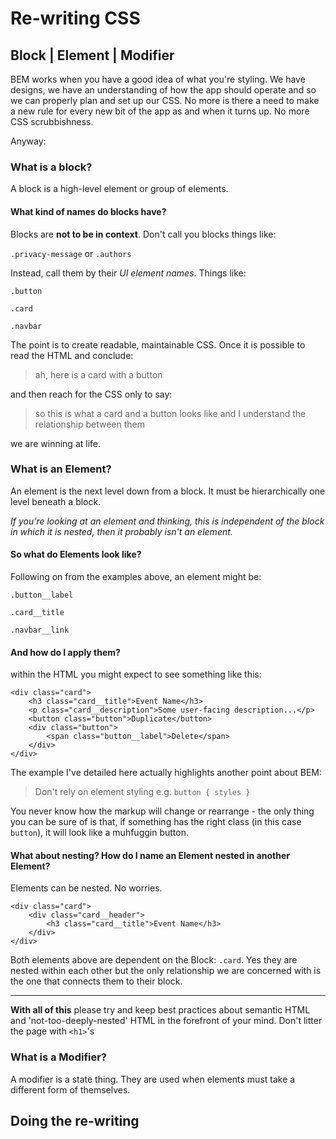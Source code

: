 # Re-writing CSS

## Block | Element | Modifier

BEM works when you have a good idea of what you're styling. We have designs, we have an understanding of how the app should operate and so we can properly plan and set up our CSS. No more is there a need to make a new rule for every new bit of the app as and when it turns up. No more CSS scrubbishness. 

Anyway:

### What is a block?

A block is a high-level element or group of elements.

#### What kind of names do blocks have?

Blocks are **not to be in context**. Don't call you blocks things like:

`.privacy-message` or `.authors`

Instead, call them by their *UI element names*. Things like:

`.button`

`.card`

`.navbar`


The point is to create readable, maintainable CSS. Once it is possible to read the HTML and conclude:

> ah, here is a card with a button

and then reach for the CSS only to say:

> so this is what a card and a button looks like and I understand the relationship between them 

we are winning at life. 



### What is an Element?

An element is the next level down from a block. It must be hierarchically one level beneath a block.

*If you're looking at an element and thinking, this is independent of the block in which it is nested, then it probably isn't an element.*

#### So what do Elements look like?

Following on from the examples above, an element might be:

`.button__label`

`.card__title`

`.navbar__link`

#### And how do I apply them?

within the HTML you might expect to see something like this:

```
<div class="card">
    <h3 class="card__title">Event Name</h3>
    <p class="card__description">Some user-facing description...</p>
    <button class="button">Duplicate</button>
    <div class="button">
        <span class="button__label">Delete</span>
    </div>
</div>
```

The example I've detailed here actually highlights another point about BEM:

> Don't rely on element styling e.g. `button { styles }`

You never know how the markup will change or rearrange - the only thing you can be sure of is that, if something has the right class (in this case `button`), it will look like a muhfuggin button. 

#### What about nesting? How do I name an Element nested in another Element?

Elements can be nested. No worries. 

```
<div class="card">
    <div class="card__header">
        <h3 class="card__title">Event Name</h3>
    </div>
</div>
```

Both elements above are dependent on the Block: `.card`. Yes they are nested within each other but the only relationship we are concerned with is the one that connects them to their block. 

___

**With all of this** please try and keep best practices about semantic HTML and 'not-too-deeply-nested' HTML in the forefront of your mind. Don't litter the page with `<h1>`'s

### What is a Modifier?

A modifier is a state thing. They are used when elements must take a different form of themselves. 

## Doing the re-writing

